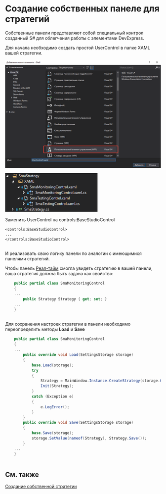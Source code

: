 # Создание собственных панеле для стратегий

Собственные панели представляют собой специальный контрол созданный S\# для облегчения работы с элементами DevExpress.

Для начала необходимо создать простой UserControl в папке XAML вашей стратегии. 

![Shell custom strategy panel 00](../images/Shell_custom_strategy_panel_00.png)

![Shell custom strategy panel 01](../images/Shell_custom_strategy_panel_01.png)

Заменить UserControl на controls:BaseStudioControl

```xaml
<controls:BaseStudioControl>
...
</controls:BaseStudioControl>
	  				
```

И реализовать свою логику панели по аналогии с имеющимися панелями стратегий.

Чтобы панель [Реал\-тайм](Shell_RealTime.md) смогла увидеть стратегию в вашей панели, ваша стратегия должна быть задана как свойство:

```cs
	public partial class SmaMonitoringControl
	{
	...
		public Strategy Strategy { get; set; }
	...
	}
		
```

Для сохранения настроек стратегии в панели необходимо переопределить методы **Load** и **Save**

```cs
	public partial class SmaMonitoringControl
	{
	...
		public override void Load(SettingsStorage storage)
		{
			base.Load(storage);
			try
			{
				Strategy = MainWindow.Instance.CreateStrategy(storage.GetValue<SettingsStorage>(nameof(Strategy)));
				Init(Strategy);
			}
			catch (Exception e)
			{
				e.LogError();
			}
		}
		public override void Save(SettingsStorage storage)
		{
			base.Save(storage);
			storage.SetValue(nameof(Strategy), Strategy.Save());
		}
	...
	}
		
```

## См. также

[Создание собственной стратегии](Shell_custom_strategy.md)
